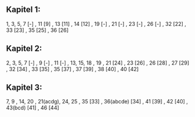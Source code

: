 ## Kapitel 1: 
1, 3, 5, 7 [-] , 11 [9] , 13 [11] , 14 [12] , 19 [-] , 21 [-] , 23 [-] , 26 [-] , 32 [22] , 33 [23] , 35 [25] , 36 [26]  

## Kapitel 2: 
2, 3, 5, 7 [-] , 9 [-] , 11 [-] , 13, 15, 18 , 19 , 21 [24] , 23 [26] , 26 [28] , 27 [29] , 32 [34] , 33 [35] , 35 [37] , 37 [39] , 38 [40] , 40 [42]

## Kapitel 3: 
7, 9 , 14, 20 , 21(acdg), 24, 25 , 35 [33] , 36(abcde) [34] , 41 [39] , 42 [40] , 43(bcd) [41] , 46 [44]

